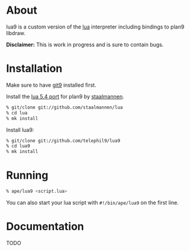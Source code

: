 # About

lua9 is a custom version of the [lua](http://lua.org) interpreter including bindings to plan9 libdraw.  

__Disclaimer:__ This is work in progress and is sure to contain bugs.

# Installation

Make sure to have [git9](http://github.com/oridb/git9) installed first.

Install the [lua 5.4 port](https://github.com/staalmannen/lua) for plan9 by [staalmannen](https://github.com/staalmannen).  
```sh
% git/clone git://github.com/staalmannen/lua
% cd lua
% mk install
```

Install lua9:  
```sh
% git/clone git://github.com/telephil9/lua9
% cd lua9
% mk install
```

# Running

```sh
% ape/lua9 <script.lua>
```

You can also start your lua script with `#!/bin/ape/lua9` on the first line.

# Documentation

TODO

